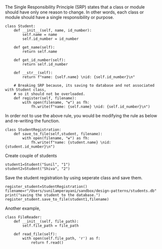 The Single Responsibility Principle (SRP) states that a class or module should have only one reason to change. In other words, each class or module should have a single responsibility or purpose.

```
class Student:
    def __init__(self, name, id_number):
        self.name = name
        self.id_number = id_number

    def get_name(self):
        return self.name

    def get_id_number(self):
        return self.id_number

    def __str__(self):
        return f"name: {self.name} \nid: {self.id_number}\n"

    # Breaking SRP because, its saving to database and not associated with Student class,
    # so it should not be overloaded.
    def register(self, filename):
        with open(filename, "w") as fh:
            fh.write(f"name: {self.name} \nid: {self.id_number}\n")
```

In order not to use the above rule, you would be modifying the rule as below and re-writing the function. 

```
class StudentRegistration:
    def save_to_file(self,student, filename):
        with open(filename, "w") as fh:
            fh.write(f"name: {student.name} \nid: {student.id_number}\n")
```

Create couple of students

```
student1=Student("Sunil", "1")
student2=Student("Shiva", "2")
```

Save the student registration by using seperate class and save them.

```
register_student=StudentRegistration()
filename=r"/Users/sunilamperayani/sandbox/design-patterns/students.db"
print("saving the student to the database.")
register_student.save_to_file(student1,filename)
```

Another example, 

```
class FileReader:
    def __init__(self, file_path):
        self.file_path = file_path
    
    def read_file(self):
        with open(self.file_path, 'r') as f:
            return f.read()
```